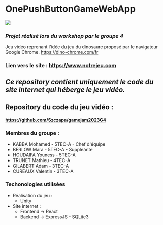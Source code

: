 # OnePushButtonGameWebApp
![](https://www.efficom.fr/images/Master_Logo_EFFICOM-1.png)

### _Projet réalisé lors du workshop par le groupe 4_
Jeu vidéo reprenant l'idée du jeu du dinosaure proposé par le navigateur Google Chrome.
https://dino-chrome.com/fr

### __Lien vers le site : https://www.notrejeu.com__

## ___Ce repository contient uniquement le code du site internet qui héberge le jeu vidéo.___

## Repository du code du jeu vidéo :
#### https://github.com/Szczapa/gamejam2023G4

### Membres du groupe :
- KABBA Mohamed - 5TEC-A - Chef d'équipe
- BERLOW Mara - 5TEC-A - Suppleánte
- HOUDAIFA Youness - 5TEC-A
- TRUNET Mathieu - 4TEC-A
- GILABERT Adam - 3TEC-A
- CUREAUX Valentin - 3TEC-A

### Techonologies utilisées
- Réalisation du jeu :
    - Unity
- Site internet : 
    - Frontend -> React
    - Backend -> ExpressJS - SQLite3
